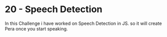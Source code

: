 # 20 - Speech Detection

In this Challenge i have worked on Speech Detection in JS. so it will create Pera once you start speaking.